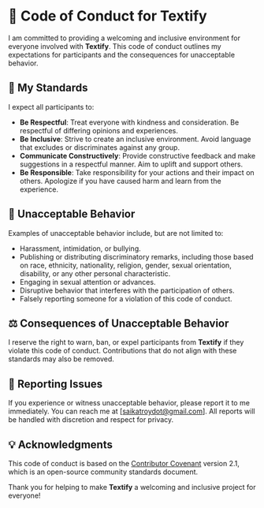 # 🌈 Code of Conduct for Textify

I am committed to providing a welcoming and inclusive environment for everyone involved with **Textify**. This code of conduct outlines my expectations for participants and the consequences for unacceptable behavior.

## 👥 My Standards

I expect all participants to:

- **Be Respectful**: Treat everyone with kindness and consideration. Be respectful of differing opinions and experiences.
- **Be Inclusive**: Strive to create an inclusive environment. Avoid language that excludes or discriminates against any group.
- **Communicate Constructively**: Provide constructive feedback and make suggestions in a respectful manner. Aim to uplift and support others.
- **Be Responsible**: Take responsibility for your actions and their impact on others. Apologize if you have caused harm and learn from the experience.

## 🚫 Unacceptable Behavior

Examples of unacceptable behavior include, but are not limited to:

- Harassment, intimidation, or bullying.
- Publishing or distributing discriminatory remarks, including those based on race, ethnicity, nationality, religion, gender, sexual orientation, disability, or any other personal characteristic.
- Engaging in sexual attention or advances.
- Disruptive behavior that interferes with the participation of others.
- Falsely reporting someone for a violation of this code of conduct.

## ⚖️ Consequences of Unacceptable Behavior

I reserve the right to warn, ban, or expel participants from **Textify** if they violate this code of conduct. Contributions that do not align with these standards may also be removed.

## 📝 Reporting Issues

If you experience or witness unacceptable behavior, please report it to me immediately. You can reach me at [saikatroydot@gmail.com]. All reports will be handled with discretion and respect for privacy.

## 💡 Acknowledgments

This code of conduct is based on the [Contributor Covenant](https://www.contributor-covenant.org/) version 2.1, which is an open-source community standards document.

Thank you for helping to make **Textify** a welcoming and inclusive project for everyone!
